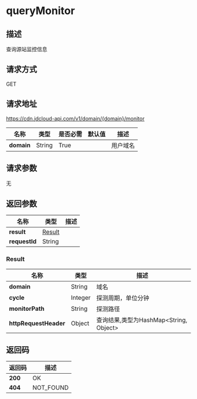 # queryMonitor


## 描述
查询源站监控信息

## 请求方式
GET

## 请求地址
https://cdn.jdcloud-api.com/v1/domain/{domain}/monitor

|名称|类型|是否必需|默认值|描述|
|---|---|---|---|---|
|**domain**|String|True| |用户域名|

## 请求参数
无


## 返回参数
|名称|类型|描述|
|---|---|---|
|**result**|[Result](querymonitor#result)| |
|**requestId**|String| |

### <div id="result">Result</div>
|名称|类型|描述|
|---|---|---|
|**domain**|String|域名|
|**cycle**|Integer|探测周期，单位分钟|
|**monitorPath**|String|探测路径|
|**httpRequestHeader**|Object|查询结果,类型为HashMap<String, Object>|

## 返回码
|返回码|描述|
|---|---|
|**200**|OK|
|**404**|NOT_FOUND|